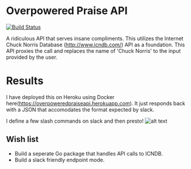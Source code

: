# Overpowered Praise API

[![Build Status](https://travis-ci.org/edwinthinks/overpowered_praise_api.svg?branch=master)](https://travis-ci.org/edwinthinks/overpowered_praise_api)

A ridiculous API that serves insane compliments. This utilizes the Internet Chuck Norris Database (http://www.icndb.com/) API as a foundation. This API proxies the call and replaces the name of 'Chuck Norris' to the input provided by the user.

# Results

I have deployed this on Heroku using Docker here(https://overpoweredpraiseapi.herokuapp.com). It just responds back with a JSON that accomodates the format expected by slack.

I define a few slash commands on slack and then presto!
![alt text](https://raw.githubusercontent.com/edwinthinks/overpowered_praise_api/master/slack_example.png)


## Wish list
- Build a seperate Go package that handles API calls to ICNDB.
- Build a slack friendly endpoint mode.
